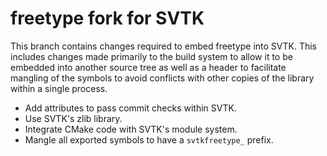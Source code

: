 # freetype fork for SVTK

This branch contains changes required to embed freetype into SVTK. This
includes changes made primarily to the build system to allow it to be embedded
into another source tree as well as a header to facilitate mangling of the
symbols to avoid conflicts with other copies of the library within a single
process.

  * Add attributes to pass commit checks within SVTK.
  * Use SVTK's zlib library.
  * Integrate CMake code with SVTK's module system.
  * Mangle all exported symbols to have a `svtkfreetype_` prefix.
